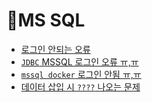 # 🦔MS SQL
- [로그인 안되는 오류](./login-error.md)
- [`JDBC` MSSQL 로그인 오류 ㅠ,ㅠ](./jdbc_login.md)
- [`mssql docker` 로그인 안됨 ㅠ,ㅠ](./docker-login.md)
- [데이터 삽입 시 `????` 나오는 문제](./mssql-encoding.md)
